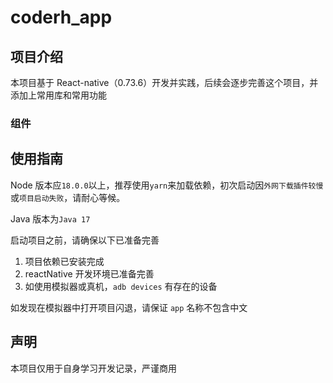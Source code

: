 # coderh_app

## 项目介绍

本项目基于 React-native（0.73.6）开发并实践，后续会逐步完善这个项目，并添加上常用库和常用功能

### 组件

## 使用指南

Node 版本应`18.0.0`以上，推荐使用`yarn`来加载依赖，初次启动因`外网下载插件较慢`或`项目启动失败`，请耐心等候。

Java 版本为`Java 17`

启动项目之前，请确保以下已准备完善

1. 项目依赖已安装完成
2. reactNative 开发环境已准备完善
3. 如使用模拟器或真机，`adb devices` 有存在的设备

如发现在模拟器中打开项目闪退，请保证 `app` 名称不包含中文

## 声明

本项目仅用于自身学习开发记录，严谨商用

